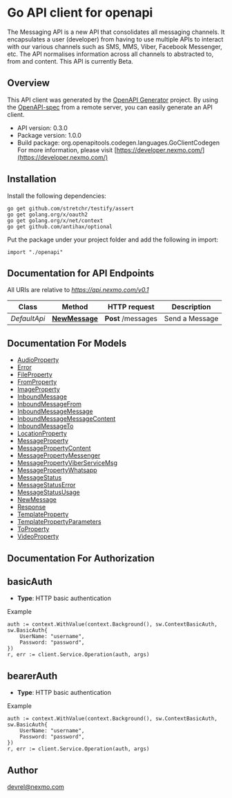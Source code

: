# Go API client for openapi

The Messaging API is a new API that consolidates all messaging channels. It encapsulates a user (developer) from having to use multiple APIs to interact with our various channels such as SMS, MMS, Viber, Facebook Messenger, etc. The API normalises information across all channels to abstracted to, from and content. This API is currently Beta.

## Overview
This API client was generated by the [OpenAPI Generator](https://openapi-generator.tech) project.  By using the [OpenAPI-spec](https://www.openapis.org/) from a remote server, you can easily generate an API client.

- API version: 0.3.0
- Package version: 1.0.0
- Build package: org.openapitools.codegen.languages.GoClientCodegen
For more information, please visit [https://developer.nexmo.com/](https://developer.nexmo.com/)

## Installation

Install the following dependencies:
```
go get github.com/stretchr/testify/assert
go get golang.org/x/oauth2
go get golang.org/x/net/context
go get github.com/antihax/optional
```

Put the package under your project folder and add the following in import:
```golang
import "./openapi"
```

## Documentation for API Endpoints

All URIs are relative to *https://api.nexmo.com/v0.1*

Class | Method | HTTP request | Description
------------ | ------------- | ------------- | -------------
*DefaultApi* | [**NewMessage**](docs/DefaultApi.md#newmessage) | **Post** /messages | Send a Message


## Documentation For Models

 - [AudioProperty](docs/AudioProperty.md)
 - [Error](docs/Error.md)
 - [FileProperty](docs/FileProperty.md)
 - [FromProperty](docs/FromProperty.md)
 - [ImageProperty](docs/ImageProperty.md)
 - [InboundMessage](docs/InboundMessage.md)
 - [InboundMessageFrom](docs/InboundMessageFrom.md)
 - [InboundMessageMessage](docs/InboundMessageMessage.md)
 - [InboundMessageMessageContent](docs/InboundMessageMessageContent.md)
 - [InboundMessageTo](docs/InboundMessageTo.md)
 - [LocationProperty](docs/LocationProperty.md)
 - [MessageProperty](docs/MessageProperty.md)
 - [MessagePropertyContent](docs/MessagePropertyContent.md)
 - [MessagePropertyMessenger](docs/MessagePropertyMessenger.md)
 - [MessagePropertyViberServiceMsg](docs/MessagePropertyViberServiceMsg.md)
 - [MessagePropertyWhatsapp](docs/MessagePropertyWhatsapp.md)
 - [MessageStatus](docs/MessageStatus.md)
 - [MessageStatusError](docs/MessageStatusError.md)
 - [MessageStatusUsage](docs/MessageStatusUsage.md)
 - [NewMessage](docs/NewMessage.md)
 - [Response](docs/Response.md)
 - [TemplateProperty](docs/TemplateProperty.md)
 - [TemplatePropertyParameters](docs/TemplatePropertyParameters.md)
 - [ToProperty](docs/ToProperty.md)
 - [VideoProperty](docs/VideoProperty.md)


## Documentation For Authorization

## basicAuth
- **Type**: HTTP basic authentication

Example
```golang
auth := context.WithValue(context.Background(), sw.ContextBasicAuth, sw.BasicAuth{
	UserName: "username",
	Password: "password",
})
r, err := client.Service.Operation(auth, args)
```
## bearerAuth
- **Type**: HTTP basic authentication

Example
```golang
auth := context.WithValue(context.Background(), sw.ContextBasicAuth, sw.BasicAuth{
	UserName: "username",
	Password: "password",
})
r, err := client.Service.Operation(auth, args)
```

## Author

devrel@nexmo.com

